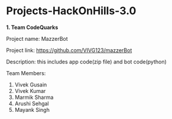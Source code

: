 # Projects-HackOnHills-3.0

**1. Team CodeQuarks**

Project name: MazzerBot

Project link: https://github.com/VIVG123/mazzerBot

Description: this includes app code(zip file) and bot code(python)

Team Members:
1. Vivek Gusain
2. Vivek Kumar
3. Marmik Sharma
4. Arushi Sehgal
5. Mayank Singh
